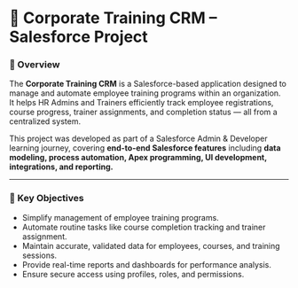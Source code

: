 # 💼 Corporate Training CRM – Salesforce Project

### 📘 Overview
The **Corporate Training CRM** is a Salesforce-based application designed to manage and automate employee training programs within an organization.  
It helps HR Admins and Trainers efficiently track employee registrations, course progress, trainer assignments, and completion status — all from a centralized system.

This project was developed as part of a Salesforce Admin & Developer learning journey, covering **end-to-end Salesforce features** including **data modeling, process automation, Apex programming, UI development, integrations, and reporting.**

---

### 🚀 Key Objectives
- Simplify management of employee training programs.  
- Automate routine tasks like course completion tracking and trainer assignment.  
- Maintain accurate, validated data for employees, courses, and training sessions.  
- Provide real-time reports and dashboards for performance analysis.  
- Ensure secure access using profiles, roles, and permissions.  
